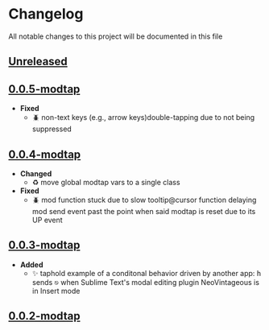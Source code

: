 # Changelog
All notable changes to this project will be documented in this file

[unreleased]: https://github.com/eugenesvk/Win.ahk/compare/0.0.5-modtap...modtap
## [Unreleased]
<!-- - __Added__ -->
  <!-- + :sparkles:  -->
  <!-- new features -->
<!-- - __Changed__ -->
  <!-- +   -->
  <!-- changes in existing functionality -->
<!-- - __Fixed__ -->
  <!-- + :beetle:  -->
  <!-- bug fixes -->
<!-- - __Deprecated__ -->
  <!-- + :poop:  -->
  <!-- soon-to-be removed features -->
<!-- - __Removed__ -->
  <!-- + :wastebasket:  -->
  <!-- now removed features -->
<!-- - __Security__ -->
  <!-- + :lock:  -->
  <!-- vulnerabilities -->


[0.0.5-modtap]: https://github.com/eugenesvk/Win.ahk/releases/tag/0.0.5-modtap
## [0.0.5-modtap]
- __Fixed__
  + :beetle: non-text keys (e.g., arrow keys)double-tapping due to not being suppressed

[0.0.4-modtap]: https://github.com/eugenesvk/Win.ahk/releases/tag/0.0.4-modtap
## [0.0.4-modtap]
- __Changed__
  + :recycle: move global modtap vars to a single class
- __Fixed__
  + :beetle: mod function stuck due to slow tooltip@cursor function delaying mod send event past the point when said modtap is reset due to its UP event

[0.0.3-modtap]: https://github.com/eugenesvk/Win.ahk/releases/tag/0.0.3-modtap
## [0.0.3-modtap]
- __Added__
  + :sparkles: taphold example of a conditonal behavior driven by another app: <kbd>h</kbd> sends <kbd>⎋</kbd> when Sublime Text's modal editing plugin NeoVintageous is in Insert mode

[0.0.2-modtap]: https://github.com/eugenesvk/Win.ahk/releases/tag/0.0.2-modtap
## [0.0.2-modtap]
